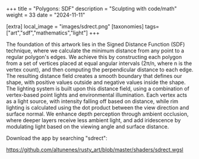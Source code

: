 +++
title = "Polygons: SDF"
description = "Sculpting with code/math"
weight = 33
date = "2024-11-11"

[extra]
local_image = "images/sdrect.png"
[taxonomies]
tags=["art","sdf","mathematics","light"]
+++ 

The foundation of this artwork lies in the Signed Distance Function (SDF) technique, where we calculate the minimum distance from any point to a regular polygon's edges. We achieve this by constructing each polygon from a set of vertices placed at equal angular intervals (2π/n, where n is the vertex count), and then computing the perpendicular distance to each edge. The resulting distance field creates a smooth boundary that defines our shape, with positive values outside and negative values inside the shape.
The lighting system is built upon this distance field, using a combination of vertex-based point lights and environmental illumination. Each vertex acts as a light source, with intensity falling off based on distance, while rim lighting is calculated using the dot product between the view direction and surface normal. We enhance depth perception through ambient occlusion, where deeper layers receive less ambient light, and add iridescence by modulating light based on the viewing angle and surface distance.

Download the app by searching "sdrect":

https://github.com/altunenes/rusty_art/blob/master/shaders/sdrect.wgsl